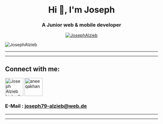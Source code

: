 <h1 align="center">Hi 👋, I'm Joseph</h1>
<h3 align="center">A Junior web & mobile developer</h3>

<p align="center"> <a href="https://github.com/ryo-ma/github-profile-trophy"><img src="https://github-profile-trophy.vercel.app/?username=JosephAlzieb&row=1" alt="JosephAlzieb" /></a> </p>


<p align="left"> <img src="https://komarev.com/ghpvc/?username=JosephAlzieb&label=Profile%20views&color=0e75b6&style=flat" alt="JosephAlzieb" /> </p>

___
___


<h2 align="left">Connect with me:</h2>
<p align="left">

 <a href="https://www.linkedin.com/in/joseph-alzieb-573092220/" target="blank"><img align="center" src="https://user-images.githubusercontent.com/63665876/155890061-ab546591-3bf3-4aee-85fb-f80300c04b9e.png" alt="Joseph Alzieb LinkedIn" height="60" width="60" /></a>
  <a href="https://www.instagram.com/joseph_althieb/" target="blank"><img align="center" src="https://user-images.githubusercontent.com/63665876/155890302-de178639-1a31-4b47-ac47-5aede753d458.png" alt="aneeqakhan" height="60" width="60" /></a>
  

### E-Mail : **joseph79-alzieb@web.de**

___
___

